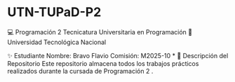 # UTN-TUPaD-P2

💻 Programación 2
Tecnicatura Universitaria en Programación
📍 Universidad Tecnológica Nacional

✨ Estudiante
Nombre: Bravo Flavio
Comisión: M2025-10 *
📂 Descripción del Repositorio
Este repositorio almacena todos los trabajos prácticos realizados durante la cursada de Programación 2 . 

